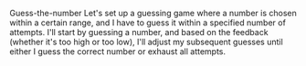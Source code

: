  Guess-the-number
Let's set up a guessing game where a number is chosen within a certain range, and I have to guess it within a specified number of attempts. I'll start by guessing a number, and based on the feedback (whether it's too high or too low), I'll adjust my subsequent guesses until either I guess the correct number or exhaust all attempts.

